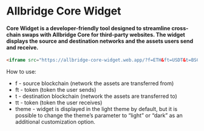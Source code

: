 
# Allbridge Core Widget


#### Core Widget is a developer-friendly tool designed to streamline cross-chain swaps with Allbridge Core for third-party websites. The widget displays the source and destination networks and the assets users send and receive.


```html
<iframe src="https://allbridge-core-widget.web.app/?f=ETH&ft=USDT&t=BSC&tt=BUSD&theme=dark"></iframe>
```
How to use:

- f - source blockchain (network the assets are transferred from)
- ft - token (token the user sends)
- t - destination blockchain (network the assets are transferred to)
- tt - token (token the user receives)
- theme - widget is displayed in the light theme by default, but it is possible to change the theme’s parameter to “light” or “dark” as an additional customization option.

